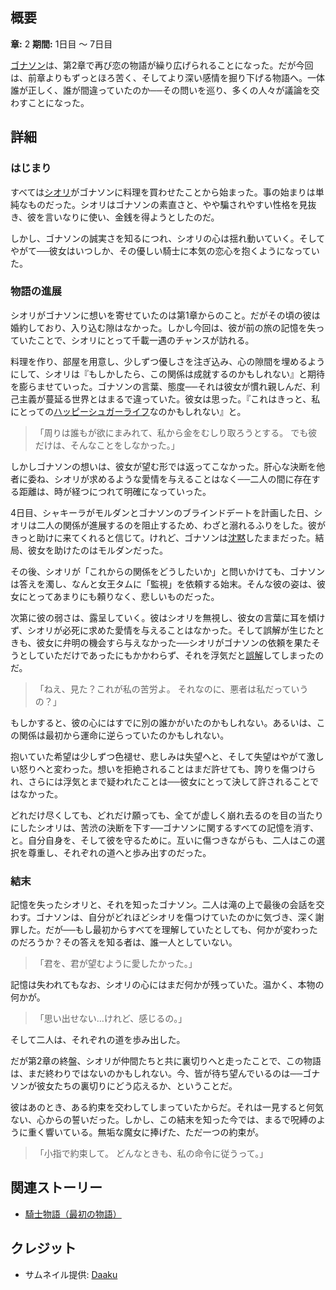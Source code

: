 <!-- title: 素朴な騎士と魔女 -->
<!-- quote: もし私たちの関係を言葉にするなら…それは「優しさ」だった。 -->
<!-- chapters: 1 -->
<!-- images:  (シオリに「一緒に暮らそう」と提案するゴナソン), (ゴナソンのブラインドデートを邪魔するために溺れるふりをするシオリ), (シオリの「浮気」を目撃してしまうゴナソン), (ゴナソンの記憶を消す前に書いたシオリの手紙), (記憶を消した後、ゴナソンと会話するシオリ) -->
<!-- model: false -->

## 概要

**章:** 2
**期間:** 1日目 ～ 7日目

[ゴナソン](#entry:gigi-entry)は、第2章で再び恋の物語が繰り広げられることになった。だが今回は、前章よりもずっとほろ苦く、そしてより深い感情を掘り下げる物語へ。一体誰が正しく、誰が間違っていたのか──その問いを巡り、多くの人々が議論を交わすことになった。

## 詳細

### はじまり

すべては[シオリ](#entry:shiori-entry)がゴナソンに料理を買わせたことから始まった。事の始まりは単純なものだった。シオリはゴナソンの素直さと、やや騙されやすい性格を見抜き、彼を言いなりに使い、金銭を得ようとしたのだ。

しかし、ゴナソンの誠実さを知るにつれ、シオリの心は揺れ動いていく。そしてやがて──彼女はいつしか、その優しい騎士に本気の恋心を抱くようになっていた。

### 物語の進展

シオリがゴナソンに想いを寄せていたのは第1章からのこと。だがその頃の彼は婚約しており、入り込む隙はなかった。しかし今回は、彼が前の旅の記憶を失っていたことで、シオリにとって千載一遇のチャンスが訪れる。

料理を作り、部屋を用意し、少しずつ優しさを注ぎ込み、心の隙間を埋めるようにして、シオリは『もしかしたら、この関係は成就するのかもしれない』と期待を膨らませていった。ゴナソンの言葉、態度──それは彼女が慣れ親しんだ、利己主義が蔓延る世界とはまるで違っていた。彼女は思った。『これはきっと、私にとっての[ハッピーシュガーライフ](https://www.youtube.com/live/gVAtGMLBJos?si=XSS4XZlabZw1C_5-&t=9960)なのかもしれない』と。

> 「周りは誰もが欲にまみれて、私から金をむしり取ろうとする。
> でも彼だけは、そんなことをしなかった。」

しかしゴナソンの想いは、彼女が望む形では返ってこなかった。肝心な決断を他者に委ね、シオリが求めるような愛情を与えることはなく──二人の間に存在する距離は、時が経つにつれて明確になっていった。

4日目、シャキーラがモルダンとゴナソンのブラインドデートを計画した日、シオリは二人の関係が進展するのを阻止するため、わざと溺れるふりをした。彼がきっと助けに来てくれると信じて。けれど、ゴナソンは[沈黙](https://www.youtube.com/live/l9VpZ0kmpeY?si=CU6VwaEVdoWmBgHL&t=7527)したままだった。結局、彼女を助けたのはモルダンだった。

その後、シオリが「これからの関係をどうしたいか」と問いかけても、ゴナソンは答えを濁し、なんと女王タムに「監視」を依頼する始末。そんな彼の姿は、彼女にとってあまりにも頼りなく、悲しいものだった。

次第に彼の弱さは、露呈していく。彼はシオリを無視し、彼女の言葉に耳を傾けず、シオリが必死に求めた愛情を与えることはなかった。そして誤解が生じたときも、彼女に弁明の機会すら与えなかった──シオリがゴナソンの依頼を果たそうとしていただけであったにもかかわらず、それを浮気だと[誤解](https://www.youtube.com/live/l9VpZ0kmpeY?si=dpxee3gvUJCNCkMX&t=12165)してしまったのだ。

> 「ねえ、見た？これが私の苦労よ。
> それなのに、悪者は私だっていうの？」

もしかすると、彼の心にはすでに別の誰かがいたのかもしれない。あるいは、この関係は最初から運命に逆らっていたのかもしれない。

抱いていた希望は少しずつ色褪せ、悲しみは失望へと、そして失望はやがて激しい怒りへと変わった。想いを拒絶されることはまだ許せても、誇りを傷つけられ、さらには浮気とまで疑われたことは──彼女にとって決して許されることではなかった。

どれだけ尽くしても、どれだけ願っても、全てが虚しく崩れ去るのを目の当たりにしたシオリは、苦渋の決断を下す──ゴナソンに関するすべての記憶を消す、と。自分自身を、そして彼を守るために。互いに傷つきながらも、二人はこの選択を尊重し、それぞれの道へと歩み出すのだった。

### 結末

記憶を失ったシオリと、それを知ったゴナソン。二人は滝の上で最後の会話を交わす。ゴナソンは、自分がどれほどシオリを傷つけていたのかに気づき、深く謝罪した。だが──もし最初からすべてを理解していたとしても、何かが変わったのだろうか？その答えを知る者は、誰一人としていない。

> 「君を、君が望むように愛したかった。」

記憶は失われてもなお、シオリの心にはまだ何かが残っていた。温かく、本物の何かが。

> 「思い出せない…けれど、感じるの。」

そして二人は、それぞれの道を歩み出した。

だが第2章の終盤、シオリが仲間たちと共に裏切りへと走ったことで、この物語は、まだ終わりではないのかもしれない。今、皆が待ち望んでいるのは──ゴナソンが彼女たちの裏切りにどう応えるか、ということだ。

彼はあのとき、ある約束を交わしてしまっていたからだ。それは一見すると何気ない、心からの誓いだった。しかし、この結末を知った今では、まるで呪縛のように重く響いている。無垢な魔女に捧げた、ただ一つの約束が。

> 「小指で約束して。
> どんなときも、私の命令に従うって。」

## 関連ストーリー

- [騎士物語（最初の物語）](#entry:a-knights-tale-entry)

## クレジット

- サムネイル提供: [Daaku](https://x.com/koizumi_arata/status/1922439809542316098/)
